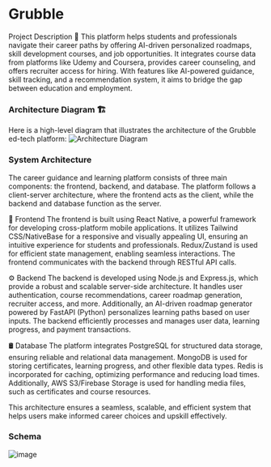 # Grubble
Project Description 📝
This platform helps students and professionals navigate their career paths by offering AI-driven personalized roadmaps, skill development courses, and job opportunities. It integrates course data from platforms like Udemy and Coursera, provides career counseling, and offers recruiter access for hiring. With features like AI-powered guidance, skill tracking, and a recommendation system, it aims to bridge the gap between education and employment.

### Architecture Diagram 🏗️

Here is a high-level diagram that illustrates the architecture of the Grubble ed-tech platform:
![Architecture Diagram](https://github.com/user-attachments/assets/16bb7572-1479-4bb7-908c-fd839cdeedad)


### System Architecture
The career guidance and learning platform consists of three main components: the frontend, backend, and database. The platform follows a client-server architecture, where the frontend acts as the client, while the backend and database function as the server.

🎨 Frontend
The frontend is built using React Native, a powerful framework for developing cross-platform mobile applications. It utilizes Tailwind CSS/NativeBase for a responsive and visually appealing UI, ensuring an intuitive experience for students and professionals. Redux/Zustand is used for efficient state management, enabling seamless interactions. The frontend communicates with the backend through RESTful API calls.

⚙️ Backend
The backend is developed using Node.js and Express.js, which provide a robust and scalable server-side architecture. It handles user authentication, course recommendations, career roadmap generation, recruiter access, and more. Additionally, an AI-driven roadmap generator powered by FastAPI (Python) personalizes learning paths based on user inputs. The backend efficiently processes and manages user data, learning progress, and payment transactions.

🛢️ Database
The platform integrates PostgreSQL for structured data storage, ensuring reliable and relational data management. MongoDB is used for storing certificates, learning progress, and other flexible data types. Redis is incorporated for caching, optimizing performance and reducing load times. Additionally, AWS S3/Firebase Storage is used for handling media files, such as certificates and course resources.

This architecture ensures a seamless, scalable, and efficient system that helps users make informed career choices and upskill effectively.

### Schema 
![image](https://github.com/user-attachments/assets/ce8cf23b-b6a0-4ad2-bc02-6c659fce969e)

